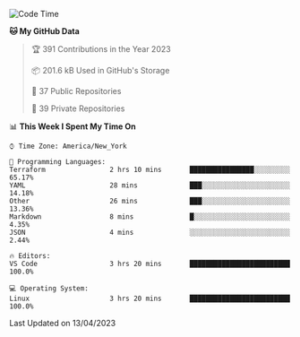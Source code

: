 <!--START_SECTION:waka-->
![Code Time](http://img.shields.io/badge/Code%20Time-178%20hrs%2022%20mins-blue)

**🐱 My GitHub Data** 

> 🏆 391 Contributions in the Year 2023
 > 
> 📦 201.6 kB Used in GitHub's Storage 
 > 
> 📜 37 Public Repositories 
 > 
> 🔑 39 Private Repositories  
 > 
📊 **This Week I Spent My Time On** 

```text
⌚︎ Time Zone: America/New_York

💬 Programming Languages: 
Terraform                2 hrs 10 mins       ████████████████░░░░░░░░░   65.17% 
YAML                     28 mins             ███░░░░░░░░░░░░░░░░░░░░░░   14.18% 
Other                    26 mins             ███░░░░░░░░░░░░░░░░░░░░░░   13.36% 
Markdown                 8 mins              █░░░░░░░░░░░░░░░░░░░░░░░░   4.35% 
JSON                     4 mins              ░░░░░░░░░░░░░░░░░░░░░░░░░   2.44%

🔥 Editors: 
VS Code                  3 hrs 20 mins       █████████████████████████   100.0%

💻 Operating System: 
Linux                    3 hrs 20 mins       █████████████████████████   100.0%

```


 Last Updated on 13/04/2023
<!--END_SECTION:waka-->